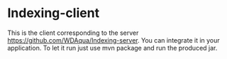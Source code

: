 # Indexing-client
This is the client corresponding to the server https://github.com/WDAqua/Indexing-server. You can integrate it in your application. To let it run just use mvn package and run the produced jar.  
